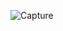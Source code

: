 ![Capture](https://user-images.githubusercontent.com/28908397/59981588-3edead00-960e-11e9-9fa2-87389eaa6d1e.JPG)

